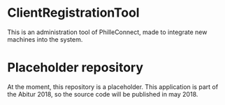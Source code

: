 # ClientRegistrationTool
This is an administration tool of PhilleConnect, made to integrate new machines into the system.

# Placeholder repository
At the moment, this repository is a placeholder. This application is part of the Abitur 2018, so the source code will be published in may 2018.
